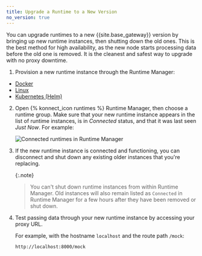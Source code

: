 ```yaml
---
title: Upgrade a Runtime to a New Version
no_version: true
---
```


You can upgrade runtimes to a new {{site.base_gateway}} version by bringing
up new runtime instances, then shutting down the old ones. This is the best
method for high availability, as the new node starts processing data before the
old one is removed. It is the cleanest and safest way to upgrade with no
proxy downtime.

1. Provision a new runtime instance through the Runtime Manager:
  * [Docker](/konnect/configure/runtime-manager/runtime-instances/gateway-runtime-docker)
  * [Linux](/konnect/configure/runtime-manager/runtime-instances/gateway-runtime-conf)
  * [Kubernetes (Helm)](/konnect/configure/runtime-manager/runtime-instances/gateway-runtime-kubernetes)

2. Open {% konnect_icon runtimes %} Runtime Manager, then choose a runtime group.
Make sure that your new runtime instance appears in the list of runtime
instances, is in _Connected_ status, and that it was last seen _Just Now_.
For example:

    ![Connected runtimes in Runtime Manager](/assets/images/docs/konnect/konnect-runtimes-connected.png)

3. If the new runtime instance is connected and functioning, you can disconnect
and shut down any existing older instances that you're replacing.

    {:.note}
    > You can't shut down runtime instances from within Runtime Manager. Old
    instances will also remain listed as `Connected` in Runtime Manager for a
    few hours after they have been removed or shut down.

4. Test passing data through your new runtime instance by accessing your proxy
URL.

    For example, with the hostname `localhost` and the route path `/mock`:

    ```
    http://localhost:8000/mock
    ```
